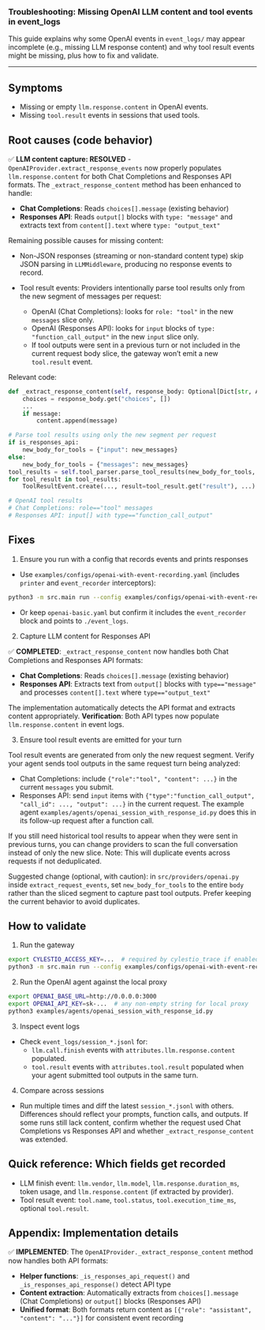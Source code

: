 ### Troubleshooting: Missing OpenAI LLM content and tool events in event_logs

This guide explains why some OpenAI events in `event_logs/` may appear incomplete (e.g., missing LLM response content) and why tool result events might be missing, plus how to fix and validate.

---

## Symptoms

- Missing or empty `llm.response.content` in OpenAI events.
- Missing `tool.result` events in sessions that used tools.

## Root causes (code behavior)

✅ **LLM content capture: RESOLVED** - `OpenAIProvider.extract_response_events` now properly populates `llm.response.content` for both Chat Completions and Responses API formats. The `_extract_response_content` method has been enhanced to handle:
  - **Chat Completions**: Reads `choices[].message` (existing behavior)
  - **Responses API**: Reads `output[]` blocks with `type: "message"` and extracts text from `content[].text` where `type: "output_text"`
  
  Remaining possible causes for missing content:
  - Non-JSON responses (streaming or non-standard content type) skip JSON parsing in `LLMMiddleware`, producing no response events to record.

- Tool result events: Providers intentionally parse tool results only from the new segment of messages per request:
  - OpenAI (Chat Completions): looks for `role: "tool"` in the new `messages` slice only.
  - OpenAI (Responses API): looks for `input` blocks of `type: "function_call_output"` in the new `input` slice only.
  - If tool outputs were sent in a previous turn or not included in the current request body slice, the gateway won’t emit a new `tool.result` event.

Relevant code:

```291:560:src/providers/openai.py
def _extract_response_content(self, response_body: Optional[Dict[str, Any]]) -> Optional[List[Dict[str, Any]]]:
    choices = response_body.get("choices", [])
    ...
    if message:
        content.append(message)
```

```377:405:src/providers/openai.py
# Parse tool results using only the new segment per request
if is_responses_api:
    new_body_for_tools = {"input": new_messages}
else:
    new_body_for_tools = {"messages": new_messages}
tool_results = self.tool_parser.parse_tool_results(new_body_for_tools, self.name)
for tool_result in tool_results:
    ToolResultEvent.create(..., result=tool_result.get("result"), ...)
```

```49:97:src/proxy/tools/parser.py
# OpenAI tool results
# Chat Completions: role=="tool" messages
# Responses API: input[] with type=="function_call_output"
```

## Fixes

1) Ensure you run with a config that records events and prints responses

- Use `examples/configs/openai-with-event-recording.yaml` (includes `printer` and `event_recorder` interceptors):

```bash
python3 -m src.main run --config examples/configs/openai-with-event-recording.yaml
```

- Or keep `openai-basic.yaml` but confirm it includes the `event_recorder` block and points to `./event_logs`.

2) Capture LLM content for Responses API

✅ **COMPLETED**: `_extract_response_content` now handles both Chat Completions and Responses API formats:

- **Chat Completions**: Reads `choices[].message` (existing behavior)  
- **Responses API**: Extracts text from `output[]` blocks with `type=="message"` and processes `content[].text` where `type=="output_text"`

The implementation automatically detects the API format and extracts content appropriately. **Verification**: Both API types now populate `llm.response.content` in event logs.

3) Ensure tool result events are emitted for your turn

Tool result events are generated from only the new request segment. Verify your agent sends tool outputs in the same request turn being analyzed:

- Chat Completions: include `{"role":"tool", "content": ...}` in the current `messages` you submit.
- Responses API: send `input` items with `{"type":"function_call_output", "call_id": ..., "output": ...}` in the current request. The example agent `examples/agents/openai_session_with_response_id.py` does this in its follow-up request after a function call.

If you still need historical tool results to appear when they were sent in previous turns, you can change providers to scan the full conversation instead of only the new slice. Note: This will duplicate events across requests if not deduplicated.

Suggested change (optional, with caution): in `src/providers/openai.py` inside `extract_request_events`, set `new_body_for_tools` to the entire `body` rather than the sliced segment to capture past tool outputs. Prefer keeping the current behavior to avoid duplicates.

## How to validate

1) Run the gateway

```bash
export CYLESTIO_ACCESS_KEY=...  # required by cylestio_trace if enabled
python3 -m src.main run --config examples/configs/openai-with-event-recording.yaml
```

2) Run the OpenAI agent against the local proxy

```bash
export OPENAI_BASE_URL=http://0.0.0.0:3000
export OPENAI_API_KEY=sk-...  # any non-empty string for local proxy
python3 examples/agents/openai_session_with_response_id.py
```

3) Inspect event logs

- Check `event_logs/session_*.jsonl` for: 
  - `llm.call.finish` events with `attributes.llm.response.content` populated.
  - `tool.result` events with `attributes.tool.result` populated when your agent submitted tool outputs in the same turn.

4) Compare across sessions

- Run multiple times and diff the latest `session_*.jsonl` with others. Differences should reflect your prompts, function calls, and outputs. If some runs still lack content, confirm whether the request used Chat Completions vs Responses API and whether `_extract_response_content` was extended.

## Quick reference: Which fields get recorded

- LLM finish event: `llm.vendor`, `llm.model`, `llm.response.duration_ms`, token usage, and `llm.response.content` (if extracted by provider).
- Tool result event: `tool.name`, `tool.status`, `tool.execution_time_ms`, optional `tool.result`.

## Appendix: Implementation details

✅ **IMPLEMENTED**: The `OpenAIProvider._extract_response_content` method now handles both API formats:

- **Helper functions**: `_is_responses_api_request()` and `_is_responses_api_response()` detect API type
- **Content extraction**: Automatically extracts from `choices[].message` (Chat Completions) or `output[]` blocks (Responses API)
- **Unified format**: Both formats return content as `[{"role": "assistant", "content": "..."}]` for consistent event recording


